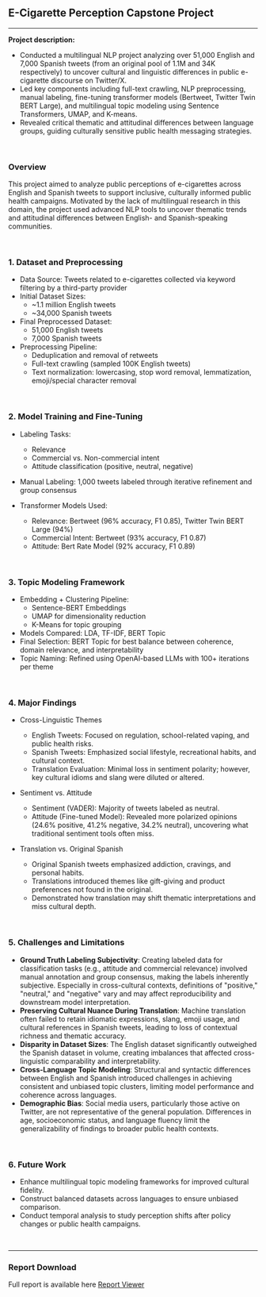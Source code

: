 ## E-Cigarette Perception Capstone Project

---
**Project description:** 
- Conducted a multilingual NLP project analyzing over 51,000 English and 7,000 Spanish tweets (from an original pool of 1.1M and 34K respectively) to uncover cultural and linguistic differences in public e-cigarette discourse on Twitter/X.
- Led key components including full-text crawling, NLP preprocessing, manual labeling, fine-tuning transformer models (Bertweet, Twitter Twin BERT Large), and multilingual topic modeling using Sentence Transformers, UMAP, and K-means.
- Revealed critical thematic and attitudinal differences between language groups, guiding culturally sensitive public health messaging strategies.
<br>

### Overview

This project aimed to analyze public perceptions of e-cigarettes across English and Spanish tweets to support inclusive, culturally informed public health campaigns. Motivated by the lack of multilingual research in this domain, the project used advanced NLP tools to uncover thematic trends and attitudinal differences between English- and Spanish-speaking communities.

<br>

### 1. Dataset and Preprocessing
- Data Source: Tweets related to e-cigarettes collected via keyword filtering by a third-party provider
- Initial Dataset Sizes:
  - ~1.1 million English tweets
  - ~34,000 Spanish tweets
- Final Preprocessed Dataset:
  - 51,000 English tweets
  - 7,000 Spanish tweets
- Preprocessing Pipeline:
  - Deduplication and removal of retweets
  - Full-text crawling (sampled 100K English tweets)
  - Text normalization: lowercasing, stop word removal, lemmatization, emoji/special character removal
<br>

### 2. Model Training and Fine-Tuning
- Labeling Tasks:
  - Relevance
  - Commercial vs. Non-commercial intent
  - Attitude classification (positive, neutral, negative)

- Manual Labeling: 1,000 tweets labeled through iterative refinement and group consensus

- Transformer Models Used:
  - Relevance: Bertweet (96% accuracy, F1 0.85), Twitter Twin BERT Large (94%)
  - Commercial Intent: Bertweet (93% accuracy, F1 0.87)
  - Attitude: Bert Rate Model (92% accuracy, F1 0.89)

<br>

### 3. Topic Modeling Framework
- Embedding + Clustering Pipeline:
  - Sentence-BERT Embeddings
  - UMAP for dimensionality reduction
  - K-Means for topic grouping
- Models Compared: LDA, TF-IDF, BERT Topic
- Final Selection: BERT Topic for best balance between coherence, domain relevance, and interpretability
- Topic Naming: Refined using OpenAI-based LLMs with 100+ iterations per theme


<br>

### 4. Major Findings
- Cross-Linguistic Themes
  - English Tweets: Focused on regulation, school-related vaping, and public health risks.
  - Spanish Tweets: Emphasized social lifestyle, recreational habits, and cultural context.
  - Translation Evaluation: Minimal loss in sentiment polarity; however, key cultural idioms and slang were diluted or altered.

- Sentiment vs. Attitude
  - Sentiment (VADER): Majority of tweets labeled as neutral.
  - Attitude (Fine-tuned Model): Revealed more polarized opinions (24.6% positive, 41.2% negative, 34.2% neutral), uncovering what traditional sentiment tools often miss.

- Translation vs. Original Spanish
  - Original Spanish tweets emphasized addiction, cravings, and personal habits.
  - Translations introduced themes like gift-giving and product preferences not found in the original.
  - Demonstrated how translation may shift thematic interpretations and miss cultural depth.

<br>

### 5. Challenges and Limitations
- **Ground Truth Labeling Subjectivity**: Creating labeled data for classification tasks (e.g., attitude and commercial relevance) involved manual annotation and group consensus, making the labels inherently subjective. Especially in cross-cultural contexts, definitions of "positive," "neutral," and "negative" vary and may affect reproducibility and downstream model interpretation.
- **Preserving Cultural Nuance During Translation**: Machine translation often failed to retain idiomatic expressions, slang, emoji usage, and cultural references in Spanish tweets, leading to loss of contextual richness and thematic accuracy.
- **Disparity in Dataset Sizes**: The English dataset significantly outweighed the Spanish dataset in volume, creating imbalances that affected cross-linguistic comparability and interpretability.
- **Cross-Language Topic Modeling**: Structural and syntactic differences between English and Spanish introduced challenges in achieving consistent and unbiased topic clusters, limiting model performance and coherence across languages.
- **Demographic Bias**: Social media users, particularly those active on Twitter, are not representative of the general population. Differences in age, socioeconomic status, and language fluency limit the generalizability of findings to broader public health contexts.

<br>

### 6. Future Work

- Enhance multilingual topic modeling frameworks for improved cultural fidelity.
- Construct balanced datasets across languages to ensure unbiased comparison.
- Conduct temporal analysis to study perception shifts after policy changes or public health campaigns.

<br>

---

### Report Download

Full report is available here <a href="pdf/Hotel_Review_Analysis_Wonha Shin.pdf">Report Viewer</a>
